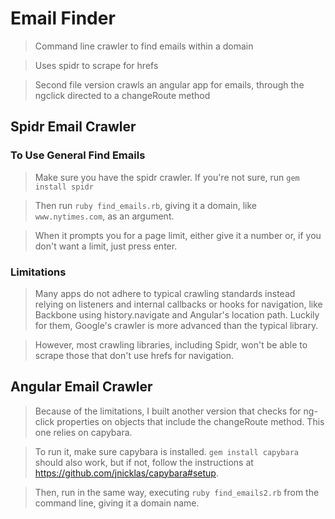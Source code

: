 # Email Finder

> Command line crawler to find emails within a domain

> Uses spidr to scrape for hrefs

> Second file version crawls an angular app for emails, through the ngclick directed to a changeRoute method

## Spidr Email Crawler

### To Use General Find Emails

> Make sure you have the spidr crawler. If you're not sure, run `gem install spidr`

> Then run `ruby find_emails.rb`, giving it a domain, like `www.nytimes.com`, as an argument.

> When it prompts you for a page limit, either give it a number or, if you don't want a limit, just press enter.

### Limitations

> Many apps do not adhere to typical crawling standards instead relying on listeners and internal callbacks or hooks for navigation, like Backbone using history.navigate and Angular's location path. Luckily for them, Google's crawler is more advanced than the typical library.

> However, most crawling libraries, including Spidr, won't be able to scrape those that don't use hrefs for navigation.


## Angular Email Crawler

> Because of the limitations, I built another version that checks for ng-click properties on objects that include the changeRoute method. This one relies on capybara.

> To run it, make sure capybara is installed. `gem install capybara` should also work, but if not, follow the instructions at https://github.com/jnicklas/capybara#setup.

> Then, run in the same way, executing `ruby find_emails2.rb` from the command line, giving it a domain name.
